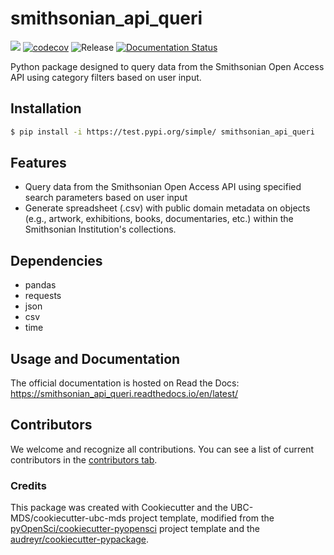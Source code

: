 # smithsonian_api_queri 

![](https://github.com/Alys-217/smithsonian_api_queri/workflows/build/badge.svg) [![codecov](https://codecov.io/gh/Alys-217/smithsonian_api_queri/branch/main/graph/badge.svg)](https://codecov.io/gh/Alys-217/smithsonian_api_queri) ![Release](https://github.com/Alys-217/smithsonian_api_queri/workflows/Release/badge.svg) [![Documentation Status](https://readthedocs.org/projects/smithsonian_api_queri/badge/?version=latest)](https://smithsonian_api_queri.readthedocs.io/en/latest/?badge=latest)

Python package designed to query data from the Smithsonian Open Access API using category filters based on user input.

## Installation

```bash
$ pip install -i https://test.pypi.org/simple/ smithsonian_api_queri
```

## Features

- Query data from the Smithsonian Open Access API using specified search parameters based on user input
- Generate spreadsheet (.csv) with public domain metadata on objects (e.g., artwork, exhibitions, books, documentaries, etc.) within the Smithsonian Institution's collections.

## Dependencies

- pandas
- requests
- json
- csv
- time

## Usage and Documentation

The official documentation is hosted on Read the Docs: https://smithsonian_api_queri.readthedocs.io/en/latest/

## Contributors

We welcome and recognize all contributions. You can see a list of current contributors in the [contributors tab](https://github.com/Alys-217/smithsonian_api_queri/graphs/contributors).

### Credits

This package was created with Cookiecutter and the UBC-MDS/cookiecutter-ubc-mds project template, modified from the [pyOpenSci/cookiecutter-pyopensci](https://github.com/pyOpenSci/cookiecutter-pyopensci) project template and the [audreyr/cookiecutter-pypackage](https://github.com/audreyr/cookiecutter-pypackage).
